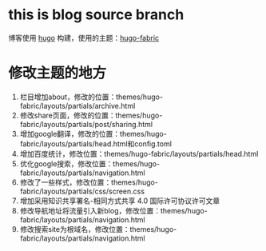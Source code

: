 # this is blog source branch

博客使用 [hugo](https://github.com/gohugoio/hugo) 构建，使用的主题：[hugo-fabric](https://github.com/wd/hexo-fabric)

# 修改主题的地方

1. 栏目增加about，修改的位置：themes/hugo-fabric/layouts/partials/archive.html
2. 修改share页面，修改的位置：themes/hugo-fabric/layouts/partials/post/sharing.html
3. 增加google翻译，修改的位置：themes/hugo-fabric/layouts/partials/head.html和config.toml
4. 增加百度统计，修改位置：themes/hugo-fabric/layouts/partials/head.html
5. 优化google搜索，修改位置：themes/hugo-fabric/layouts/partials/navigation.html
6. 修改了一些样式，修改位置：themes/hugo-fabric/layouts/partials/css/screen.css
7. 增加采用知识共享署名-相同方式共享 4.0 国际许可协议许可文章
8. 修改导航地址将流量引入新blog，修改位置：themes/hugo-fabric/layouts/partials/navigation.html
9. 修改搜索site为根域名，修改位置：themes/hugo-fabric/layouts/partials/navigation.html

